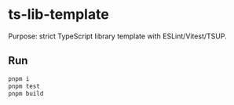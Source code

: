 # ts-lib-template

Purpose: strict TypeScript library template with ESLint/Vitest/TSUP.

## Run

```bash
pnpm i
pnpm test
pnpm build
```
